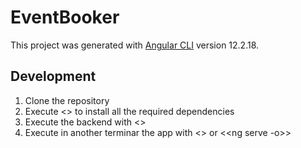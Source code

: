 # EventBooker

This project was generated with [Angular CLI](https://github.com/angular/angular-cli) version 12.2.18.

## Development

1. Clone the repository
2. Execute <<npm install>> to install all the required dependencies
3. Execute the backend with <<npm run backend>>
4. Execute in another terminar the app with <<npm start>> or <<ng serve -o>>
